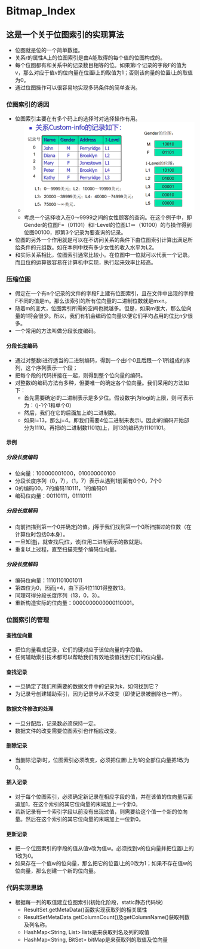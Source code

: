 # Bitmap_Index
## 这是一个关于位图索引的实现算法
- 位图就是位的一个简单数组。
- 关系r的属性A上的位图索引是由A能取得的每个值的位图构成的。
- 每个位图都有和关系中的记录数目相等的位。如果第i个记录的字段F的值为v，那么对应于值v的位向量在位置i上的取值为1；否则该向量的位置i上的取值为0。
- 通过位图操作可以很容易地实现多码条件的简单查询。
### 位图索引的诱因
- 位图索引主要在有多个码上的选择时对选择操作有用。
    * ![example](./image/example.png)
    * 考虑一个选择收入在0～9999之间的女性顾客的查询。在这个例子中，即Gender的位图F=（01101）和I-Level的位图L1＝（10100）的与操作得到位图00100，即第3个记录为要查询的记录。
- 位图的另外一个作用就是可以在不访问关系的条件下由位图索引计算出满足所给条件的元组数。如在本例中找有多少女性的收入水平为L2。
- 和实际关系相比，位图索引通常比较小。在位图中一位就可以代表一个记录。而且位的运算很容易在计算机中实现，执行起来效率比较高。
### 压缩位图
- 假定在一个有n个记录的文件的字段F上建有位图索引，且在文件中出现的字段F不同的值是m。那么该索引的所有位向量的二进制位数就是m×n。
- 随着m的变大，位图索引所需的空间也就越多。但是，如果m很大，那么位向量的1将会很少。所以，我们有机会编码位向量以便它们平均占用的位比n少很多。
- 一个常用的方法叫做分段长度编码。
#### 分段长度编码
- 通过对整数i进行适当的二进制编码，得到一个由i个0且后跟一个1所组成的序列，这个序列表示一个段；
- 把每个段的代码拼接在一起，则得到整个位向量的编码。
- 对整数i的编码方法有多种，但要唯一的确定各个位向量。我们采用的方法如下：
    * 首先需要确定i的二进制表示是多少位。假设数字j为logi的上限，则i可表示为：（j-1个1和单个0）
    * 然后，我们在它的后面加上i的二进制数。
    * 如果i=13，那么j=4。即我们需要4位二进制来表示i。因此i的编码开始部分为1110。再把i的二进制数1101加上，则13的编码为11101101。

#### 示例    
##### 分段长度编码
- 位向量：100000001000，010000000100
- 分段长度序列（0，7），（1，7）表示从遇到1前面有0个0，7个0
- 0的编码00，7的编码110111，1的编码01
- 编码位向量：00110111，01110111
##### 分段长度解码
- 向前扫描到第一个0并确定j的值。j等于我们找到第一个0所扫描过的位数（在计算位时包括0本身）。
- 一旦知道j，就查找后j位，该j位用二进制表示的数就是i。
- 重复以上过程，直至扫描完整个编码位向量。
##### 分段长度解码
- 编码位向量：11101101001011
- 第四位为0，因而j=4，由下面4位1101得整数13。
- 同理可得分段长度序列（13，0，3）。
- 重新构造实际的位向量：0000000000000110001。

### 位图索引的管理
#### 查找位向量
- 把位向量看成记录，它们的键对应于该位向量的字段值。
- 任何辅助索引技术都可以帮助我们有效地按值找到它们的位向量。
#### 查找记录
- 一旦确定了我们所需要的数据文件中的记录为k，如何找到它？
- 为记录号创建辅助索引，因为记录号从不改变（即使记录被删除也一样）。
#### 数据文件修改的处理
- 一旦分配后，记录数必须保持一定。
- 数据文件的改变需要位图索引也作相应改变。
#### 删除记录
- 当删除记录i时，位图索引必须改变，必须把位置i上为1的全部位向量把1改为0。
#### 插入记录
- 对于每个位图索引，必须确定新记录在相应字段的值，并在该值的位向量后面追加1，在这个索引的其它位向量的末端加上一个新0。
- 若新记录有一个索引字段以前没有出现过值，则需要给这个值一个新的位向量。然后在这个索引的其它位向量的末端加上一位新0。
#### 更新记录
- 把一个位图索引的字段的值从值v改为值w。必须找到v的位向量并把位置i上的1改为0。
- 如果存在一个值w的位向量，那么把它的位置i上的0改为1；如果不存在值w的位向量，那么创建一个新的位向量。

### 代码实现思路
- 根据每一列的取值建立位图索引(初始化阶段，static静态代码块)
    - ResultSet.getMetaData()函数实现获取列的相关属性
    - ResultSetMetaData.getColumnCount()及getColumnName()获取列数及列名称。
    - HashMap<String, List<String>> lists是来获取列名及列的取值
    - HashMap<String, BitSet> bitMap是来获取列的取值及位向量 